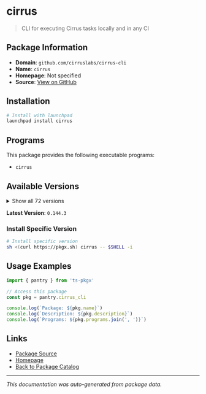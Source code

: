 # cirrus

> CLI for executing Cirrus tasks locally and in any CI

## Package Information

- **Domain**: `github.com/cirruslabs/cirrus-cli`
- **Name**: `cirrus`
- **Homepage**: Not specified
- **Source**: [View on GitHub](https://github.com/pkgxdev/pantry/tree/main/projects/github.com/cirruslabs/cirrus-cli/package.yml)

## Installation

```bash
# Install with launchpad
launchpad install cirrus
```

## Programs

This package provides the following executable programs:

- `cirrus`

## Available Versions

<details>
<summary>Show all 72 versions</summary>

- `0.144.3`, `0.144.2`, `0.144.1`, `0.144.0`, `0.143.3`
- `0.143.2`, `0.143.1`, `0.143.0`, `0.142.1`, `0.142.0`
- `0.141.0`, `0.140.8`, `0.140.7`, `0.140.6`, `0.140.5`
- `0.140.4`, `0.140.3`, `0.140.2`, `0.140.1`, `0.140.0`
- `0.139.2`, `0.139.1`, `0.139.0`, `0.138.3`, `0.138.2`
- `0.138.1`, `0.138.0`, `0.137.4`, `0.137.3`, `0.137.2`
- `0.137.1`, `0.137.0`, `0.136.0`, `0.135.0`, `0.134.0`
- `0.133.2`, `0.133.1`, `0.133.0`, `0.132.0`, `0.131.2`
- `0.131.1`, `0.131.0`, `0.130.2`, `0.130.1`, `0.130.0`
- `0.129.1`, `0.129.0`, `0.128.0`, `0.127.1`, `0.127.0`
- `0.126.1`, `0.126.0`, `0.125.1`, `0.125.0`, `0.124.3`
- `0.124.2`, `0.124.1`, `0.123.0`, `0.122.4`, `0.122.3`
- `0.122.2`, `0.122.1`, `0.122.0`, `0.121.0`, `0.120.6`
- `0.120.5`, `0.120.4`, `0.120.3`, `0.120.2`, `0.120.1`
- `0.120.0`, `0.119.1`

</details>

**Latest Version**: `0.144.3`

### Install Specific Version

```bash
# Install specific version
sh <(curl https://pkgx.sh) cirrus -- $SHELL -i
```

## Usage Examples

```typescript
import { pantry } from 'ts-pkgx'

// Access this package
const pkg = pantry.cirrus_cli

console.log(`Package: ${pkg.name}`)
console.log(`Description: ${pkg.description}`)
console.log(`Programs: ${pkg.programs.join(', ')}`)
```

## Links

- [Package Source](https://github.com/pkgxdev/pantry/tree/main/projects/github.com/cirruslabs/cirrus-cli/package.yml)
- [Homepage](#)
- [Back to Package Catalog](../package-catalog.md)

---

*This documentation was auto-generated from package data.*
